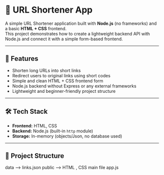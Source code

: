 # 🔗 URL Shortener App

A simple URL Shortener application built with **Node.js** (no frameworks) and a basic **HTML + CSS** frontend.  
This project demonstrates how to create a lightweight backend API with Node.js and connect it with a simple form-based frontend.

---

## 🚀 Features
- Shorten long URLs into short links  
- Redirect users to original links using short codes  
- Simple and clean HTML + CSS frontend form  
- Node.js backend without Express or any external frameworks  
- Lightweight and beginner-friendly project structure  

---

## 🛠️ Tech Stack
- **Frontend:** HTML, CSS  
- **Backend:** Node.js (built-in `http` module)  
- **Storage:** In-memory (objects/Json, no database used)  

---

## 📂 Project Structure
data --> links.json
public --> HTML , CSS
main file app.js